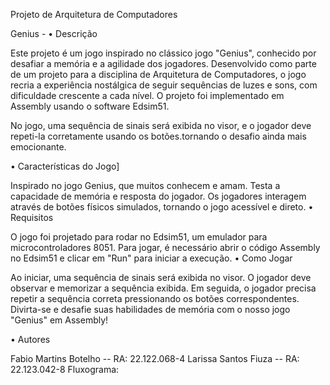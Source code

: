 Projeto de Arquitetura de Computadores

Genius -
• Descrição

Este projeto é um jogo inspirado no clássico jogo "Genius", conhecido por desafiar a memória e a agilidade dos jogadores. Desenvolvido como parte de um projeto para a disciplina de Arquitetura de Computadores, o jogo recria a experiência nostálgica de seguir sequências de luzes e sons, com dificuldade crescente a cada nível. O projeto foi implementado em Assembly usando o software Edsim51.

No jogo, uma sequência de sinais será exibida no visor, e o jogador deve repeti-la corretamente usando os botões.tornando o desafio ainda mais emocionante.

• Características do Jogo]

Inspirado no jogo Genius, que muitos conhecem e amam.
Testa a capacidade de memória e resposta do jogador.
Os jogadores interagem através de botões físicos simulados, tornando o jogo acessível e direto.
• Requisitos

O jogo foi projetado para rodar no Edsim51, um emulador para microcontroladores 8051.
Para jogar, é necessário abrir o código Assembly no Edsim51 e clicar em "Run" para iniciar a execução.
• Como Jogar

Ao iniciar, uma sequência de sinais será exibida no visor.
O jogador deve observar e memorizar a sequência exibida.
Em seguida, o jogador precisa repetir a sequência correta pressionando os botões correspondentes.
Divirta-se e desafie suas habilidades de memória com o nosso jogo "Genius" em Assembly!

• Autores

Fabio Martins Botelho -- RA: 22.122.068-4
Larissa Santos Fiuza -- RA: 22.123.042-8
Fluxograma:
